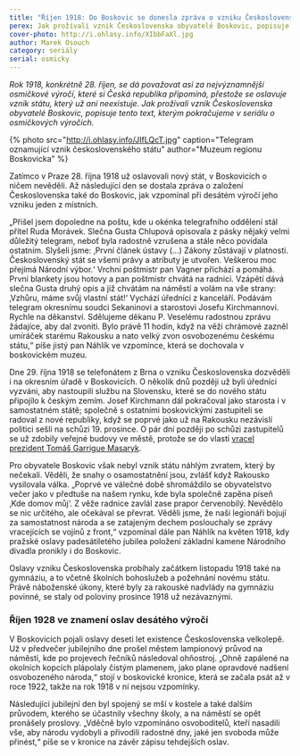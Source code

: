 ```yaml
---
title: "Říjen 1918: Do Boskovic se donesla zpráva o vzniku Československa až o den později"
perex: Jak prožívali vznik Československa obyvatelé Boskovic, popisuje text, kterým pokračujeme v seriálu o osmičkových výročích.
cover-photo: http://i.ohlasy.info/XIbbFaXl.jpg
author: Marek Osouch
category: seriály
serial: osmicky
---
```


*Rok 1918, konkrétně 28. říjen, se dá považovat asi za nejvýznamnější osmičkové výročí, které si Česká republika připomíná, přestože se oslavuje vznik státu, který už ani neexistuje. Jak prožívali vznik Československa obyvatelé Boskovic, popisuje tento text, kterým pokračujeme v seriálu o osmičkových výročích.*

{% photo src="http://i.ohlasy.info/JIfLQcT.jpg" caption="Telegram oznamující vznik československého státu" author="Muzeum regionu Boskovicka" %}

Zatímco v Praze 28. října 1918 už oslavovali nový stát, v Boskovicích o ničem nevěděli. Až následující den se dostala zpráva o založení Československa také do Boskovic, jak vzpomínal při desátém výročí jeho vzniku jeden z místních.

„Přišel jsem dopoledne na poštu, kde u okénka telegrafního oddělení stál přítel Ruda Morávek. Slečna Gusta Chlupová opisovala z pásky nějaký velmi důležitý telegram, neboť byla radostně vzrušena a stále něco povídala ostatním. Slyšeli jsme: ‚První článek ústavy (…) Zákony zůstávají v platnosti. Československý stát se všemi právy a atributy je utvořen. Veškerou moc přejímá Národní výbor.‘ Vrchní poštmistr pan Vagner přichází a pomáhá. První blankety jsou hotovy a pan poštmistr chvátá na radnici. Vzápětí dává slečna Gusta druhý opis a již chvátám na náměstí a volám na vše strany: ‚Vzhůru, máme svůj vlastní stát!‘ Vychází úředníci z kanceláří. Podávám telegram okresnímu soudci Sekaninovi a starostovi Josefu Kirchmannovi. Rychle na děkanství. Sdělujeme děkanu P. Veselému radostnou zprávu žádajíce, aby dal zvoniti. Bylo právě 11 hodin, když na věži chrámové zazněl umíráček starému Rakousku a nato velký zvon osvobozenému českému státu,“ píše jistý pan Náhlík ve vzpomínce, která se dochovala v boskovickém muzeu.

Dne 29. října 1918 se telefonátem z Brna o vzniku Československa dozvěděli i na okresním úřadě v Boskovicích. O několik dnů později už byli úředníci vyzváni, aby nastoupili službu na Slovensku, které se do nového státu připojilo k českým zemím. Josef Kirchmann dál pokračoval jako starosta i v samostatném státě; společně s ostatními boskovickými zastupiteli se radoval z nové republiky, když se poprvé jako už na Rakousku nezávislí politici sešli na schůzi 19. prosince. O pár dní později po schůzi zastupitelů se už zdobily veřejné budovy ve městě, protože se do vlasti [vracel prezident Tomáš Garrigue Masaryk](http://www.ohlasy.info/clanky/2018/10/rozhovor-vitamvas.html).

Pro obyvatele Boskovic však nebyl vznik státu náhlým zvratem, který by nečekali. Věděli, že snahy o osamostatnění jsou, zvlášť když Rakousko vysilovala válka. „Poprvé ve válečné době shromáždilo se obyvatelstvo večer jako v předtuše na našem rynku, kde byla společně zapěna píseň ‚Kde domov můj‘. Z věže radnice zavlál zase prapor červenobílý. Nevědělo se nic určitého, ale očekával se převrat. Věděli jsme, že naši legionáři bojují za samostatnost národa a se zatajeným dechem poslouchaly se zprávy vracejících se vojínů z front,“ vzpomínal dále pan Náhlík na květen 1918, kdy pražské oslavy padesátiletého jubilea položení základní kamene Národního divadla pronikly i do Boskovic.

Oslavy vzniku Československa probíhaly začátkem listopadu 1918 také na gymnáziu, a to včetně školních bohoslužeb a požehnání novému státu. Právě náboženské úkony, které byly za rakouské nadvlády na gymnáziu povinné, se staly od poloviny prosince 1918 už nezávaznými.

### Říjen 1928 ve znamení oslav desátého výročí

V Boskovicích pojali oslavy deseti let existence Československa velkolepě. Už v předvečer jubilejního dne prošel městem lampionový průvod na náměstí, kde po projevech řečníků následoval ohňostroj. „Ohně zapálené na okolních kopcích plápolaly čistým plamenem, jako plane opravdové nadšení osvobozeného národa,“ stojí v boskovické kronice, která se začala psát až v roce 1922, takže na rok 1918 v ní nejsou vzpomínky. 

Následující jubilejní den byl spojený se mší v kostele a také dalším průvodem, kterého se účastnily všechny školy, a na náměstí se opět pronášely proslovy. „Vděčně bylo vzpomínáno osvoboditelů, kteří nasadili vše, aby národu vydobyli a přivodili radostné dny, jaké jen svoboda může přinést,“ píše se v kronice na závěr zápisu tehdejších oslav.
